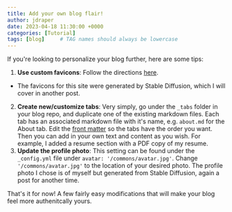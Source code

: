 ```yaml
---
title: Add your own blog flair!
author: jdraper
date: 2023-04-18 11:30:00 +0000
categories: [Tutorial]
tags: [blog]     # TAG names should always be lowercase
---
```


If you're looking to personalize your blog further, here are some tips:

1. **Use custom favicons**: Follow the directions [here](https://chirpy.cotes.page/posts/customize-the-favicon/#download--replace).
- The favicons for this site were generated by Stable Diffusion, which I will cover in another post.
2. **Create new/customize tabs**: Very simply, go under the `_tabs` folder in your blog repo, and duplicate one of the existing markdown files. Each tab has an associated markdown file with it's name, e.g. `about.md` for the About tab. Edit the [front matter](https://jekyllrb.com/docs/front-matter/) so the tabs have the order you want. Then you can add in your own text and content as you wish. For example, I added a resume section with a PDF copy of my resume.
3. **Update the profile photo**: This setting can be found under the `_config.yml` file under `avatar: '/commons/avatar.jpg'`. Change `'/commons/avatar.jpg'` to the location of your desired photo. The profile photo I chose is of myself but generated from Stable Diffusion, again a post for another time.

That's it for now! A few fairly easy modifications that will make your blog feel more authenitcally yours.

